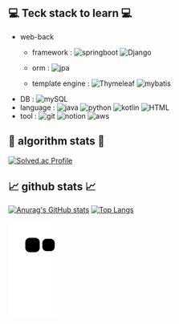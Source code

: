 ## 💻 Teck stack to learn 💻

* web-back
    - framework :
![springboot](https://img.shields.io/badge/springboot-green.svg?&style=for-the-badge&logo=springboot&logoColor=#6DB33F)
![Django](https://img.shields.io/badge/django-blue.svg?&style=for-the-badge&logo=django&logoColor=#092E20)
    - orm :
![jpa](https://img.shields.io/badge/jpa-red.svg?&style=for-the-badge&logo=Hibernate&logoColor=#59666C)

    - template engine :
![Thymeleaf](https://img.shields.io/badge/Thymeleaf-lightgreen.svg?&style=for-the-badge&logo=Thymeleaf&logoColor=#005F0F)
![mybatis](https://img.shields.io/badge/mybatis-khaki.svg?&style=for-the-badge&logo=Apache&logoColor=##D22128)
* DB : 
![mySQL](https://img.shields.io/badge/mySQL-pink.svg?&style=for-the-badge&logo=mysql&logoColor=#4479A1)
* language : 
![java](https://img.shields.io/badge/java-green.svg?&style=for-the-badge&logo=java&logoColor=#59666C)
![python](https://img.shields.io/badge/python-skyblue.svg?&style=for-the-badge&logo=python&logoColor=#59666C)
![kotlin](https://img.shields.io/badge/kotlin-purple.svg?&style=for-the-badge&logo=kotlin&logoColor=#59666C)
![HTML](https://img.shields.io/badge/HTML-pink.svg?&style=for-the-badge&logo=html5&logoColor=#59666C)
* tool : 
![git](https://img.shields.io/badge/git-gray.svg?&style=for-the-badge&logo=git&logoColor=#F05032)
![notion](https://img.shields.io/badge/notion-yellow.svg?&style=for-the-badge&logo=notion&logoColor=#000000)
![aws](https://img.shields.io/badge/AWS-white.svg?&style=for-the-badge&logo=AmazonAWS&logoColor=yellow)
## 👀 algorithm stats 👀

[![Solved.ac Profile](http://mazassumnida.wtf/api/v2/generate_badge?boj=gudals)](https://solved.ac/gudals/)

## 📈 github stats 📈

[![Anurag's GitHub stats](https://github-readme-stats.vercel.app/api?username=gudals-kim)](https://github.com/anuraghazra/github-readme-stats)
[![Top Langs](https://github-readme-stats.vercel.app/api/top-langs/?username=gudals-kim&layout=compact)](https://github.com/anuraghazra/github-readme-stats)

![snake gif](https://github.com/gudals-kim/gudals-kim/blob/output/github-contribution-grid-snake.svg)